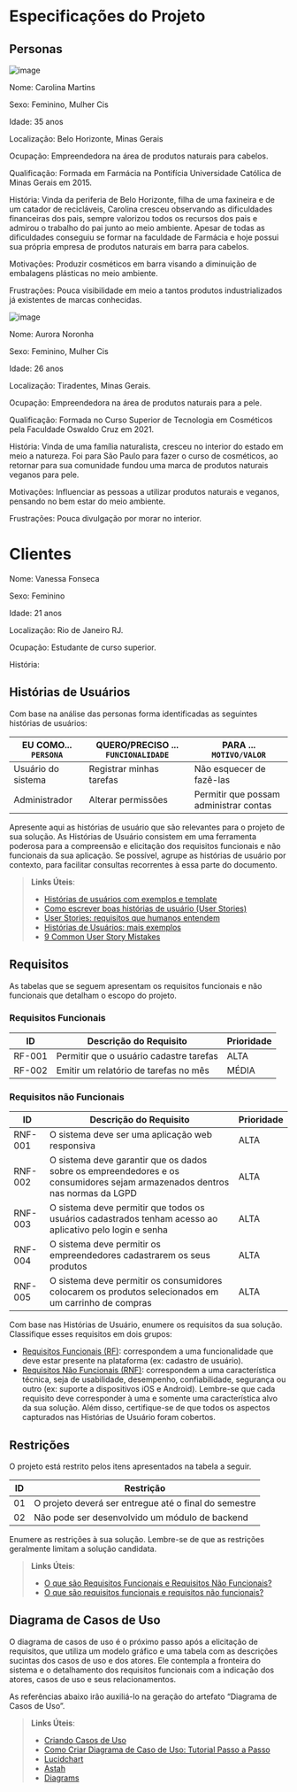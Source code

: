 # Especificações do Projeto


## Personas

![image](https://github.com/ICEI-PUC-Minas-PMV-ADS/pmv-ads-2023-2-e2-proj-int-t5-eixo2_grupo3/assets/129327473/e08e40a8-656a-4627-a3c8-78d7147f582c)


Nome: Carolina Martins

Sexo: Feminino, Mulher Cis

Idade: 35 anos

Localização: Belo Horizonte, Minas Gerais

Ocupação: Empreendedora na área de produtos naturais para cabelos.

Qualificação: Formada em Farmácia na Pontifícia Universidade Católica de Minas Gerais em 2015.

História: Vinda da periferia de Belo Horizonte, filha de uma faxineira e de um catador de recicláveis, Carolina cresceu observando as dificuldades financeiras dos pais, sempre valorizou todos os recursos dos pais e admirou o trabalho do pai junto ao meio ambiente. Apesar de todas as dificuldades conseguiu se formar na faculdade de Farmácia e hoje possui sua própria empresa de produtos naturais em barra para cabelos.

Motivações: Produzir cosméticos em barra visando a diminuição de embalagens plásticas no meio ambiente.

Frustrações: Pouca visibilidade em meio a tantos produtos industrializados já existentes de marcas conhecidas.

![image](https://github.com/ICEI-PUC-Minas-PMV-ADS/pmv-ads-2023-2-e2-proj-int-t5-eixo2_grupo3/assets/129327473/239e86b4-b6c6-49ee-bea6-48c64dddf55e)


Nome: Aurora Noronha

Sexo: Feminino, Mulher Cis

Idade: 26 anos

Localização: Tiradentes, Minas Gerais.

Ocupação: Empreendedora na área de produtos naturais para a pele.

Qualificação: Formada no Curso Superior de Tecnologia em Cosméticos pela Faculdade Oswaldo Cruz em 2021.

História: Vinda de uma família naturalista, cresceu no interior do estado em meio a natureza. Foi para São Paulo para fazer o curso de cosméticos, ao retornar para sua comunidade fundou uma marca de produtos naturais veganos para pele.

Motivações: Influenciar as pessoas a utilizar produtos naturais e veganos, pensando no bem estar do meio ambiente.

Frustrações: Pouca divulgação por morar no interior.

# Clientes

Nome: Vanessa Fonseca

Sexo: Feminino

Idade: 21 anos

Localização: Rio de Janeiro RJ.

Ocupação: Estudante de curso superior.

História: 


## Histórias de Usuários

Com base na análise das personas forma identificadas as seguintes histórias de usuários:

|EU COMO... `PERSONA`| QUERO/PRECISO ... `FUNCIONALIDADE` |PARA ... `MOTIVO/VALOR`                 |
|--------------------|------------------------------------|----------------------------------------|
|Usuário do sistema  | Registrar minhas tarefas           | Não esquecer de fazê-las               |
|Administrador       | Alterar permissões                 | Permitir que possam administrar contas |

Apresente aqui as histórias de usuário que são relevantes para o projeto de sua solução. As Histórias de Usuário consistem em uma ferramenta poderosa para a compreensão e elicitação dos requisitos funcionais e não funcionais da sua aplicação. Se possível, agrupe as histórias de usuário por contexto, para facilitar consultas recorrentes à essa parte do documento.

> **Links Úteis**:
> - [Histórias de usuários com exemplos e template](https://www.atlassian.com/br/agile/project-management/user-stories)
> - [Como escrever boas histórias de usuário (User Stories)](https://medium.com/vertice/como-escrever-boas-users-stories-hist%C3%B3rias-de-usu%C3%A1rios-b29c75043fac)
> - [User Stories: requisitos que humanos entendem](https://www.luiztools.com.br/post/user-stories-descricao-de-requisitos-que-humanos-entendem/)
> - [Histórias de Usuários: mais exemplos](https://www.reqview.com/doc/user-stories-example.html)
> - [9 Common User Story Mistakes](https://airfocus.com/blog/user-story-mistakes/)

## Requisitos

As tabelas que se seguem apresentam os requisitos funcionais e não funcionais que detalham o escopo do projeto.

### Requisitos Funcionais

|ID    | Descrição do Requisito  | Prioridade |
|------|-----------------------------------------|----|
|RF-001| Permitir que o usuário cadastre tarefas | ALTA | 
|RF-002| Emitir um relatório de tarefas no mês   | MÉDIA |

### Requisitos não Funcionais

|ID     | Descrição do Requisito  |Prioridade |
|-------|-------------------------|----|
|RNF-001| O sistema deve ser uma aplicação web responsiva | ALTA | 
|RNF-002| O sistema deve garantir que os dados sobre os empreendedores e os consumidores sejam armazenados dentros nas normas da LGPD |  ALTA | 
|RNF-003| O sistema deve permitir que todos os usuários cadastrados tenham acesso ao aplicativo pelo login e senha |  ALTA | 
|RNF-004| O sistema deve permitir os empreendedores cadastrarem os seus produtos |  ALTA | 
|RNF-005| O sistema deve permitir os consumidores colocarem os produtos selecionados em um carrinho de compras |  ALTA | 

Com base nas Histórias de Usuário, enumere os requisitos da sua solução. Classifique esses requisitos em dois grupos:

- [Requisitos Funcionais
 (RF)](https://pt.wikipedia.org/wiki/Requisito_funcional):
 correspondem a uma funcionalidade que deve estar presente na
  plataforma (ex: cadastro de usuário).
- [Requisitos Não Funcionais
  (RNF)](https://pt.wikipedia.org/wiki/Requisito_n%C3%A3o_funcional):
  correspondem a uma característica técnica, seja de usabilidade,
  desempenho, confiabilidade, segurança ou outro (ex: suporte a
  dispositivos iOS e Android).
Lembre-se que cada requisito deve corresponder à uma e somente uma
característica alvo da sua solução. Além disso, certifique-se de que
todos os aspectos capturados nas Histórias de Usuário foram cobertos.

## Restrições

O projeto está restrito pelos itens apresentados na tabela a seguir.

|ID| Restrição                                             |
|--|-------------------------------------------------------|
|01| O projeto deverá ser entregue até o final do semestre |
|02| Não pode ser desenvolvido um módulo de backend        |


Enumere as restrições à sua solução. Lembre-se de que as restrições geralmente limitam a solução candidata.

> **Links Úteis**:
> - [O que são Requisitos Funcionais e Requisitos Não Funcionais?](https://codificar.com.br/requisitos-funcionais-nao-funcionais/)
> - [O que são requisitos funcionais e requisitos não funcionais?](https://analisederequisitos.com.br/requisitos-funcionais-e-requisitos-nao-funcionais-o-que-sao/)

## Diagrama de Casos de Uso

O diagrama de casos de uso é o próximo passo após a elicitação de requisitos, que utiliza um modelo gráfico e uma tabela com as descrições sucintas dos casos de uso e dos atores. Ele contempla a fronteira do sistema e o detalhamento dos requisitos funcionais com a indicação dos atores, casos de uso e seus relacionamentos. 

As referências abaixo irão auxiliá-lo na geração do artefato “Diagrama de Casos de Uso”.

> **Links Úteis**:
> - [Criando Casos de Uso](https://www.ibm.com/docs/pt-br/elm/6.0?topic=requirements-creating-use-cases)
> - [Como Criar Diagrama de Caso de Uso: Tutorial Passo a Passo](https://gitmind.com/pt/fazer-diagrama-de-caso-uso.html/)
> - [Lucidchart](https://www.lucidchart.com/)
> - [Astah](https://astah.net/)
> - [Diagrams](https://app.diagrams.net/)

